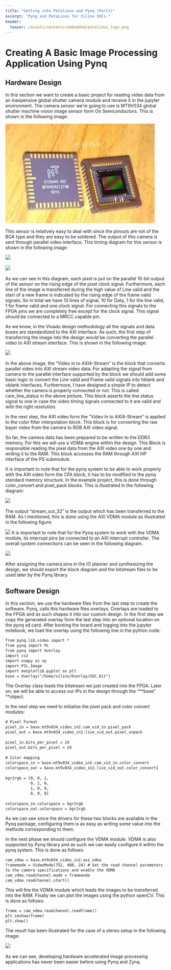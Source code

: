 ```yaml
---
title: "Getting into Petalinux and Pynq (Part1)"
excerpt: "Pynq and PetaLinux for Xilinx SOCs."
header:
  teaser: /assets/contents/embedded/petalinux_logo.png 
---
```

# Creating A Basic Image Processing Application Using Pynq


## Hardware Design

In this section we want to create a basic project for reading video data from an inexpensive global shutter camera module and receive it in the jupyter environment. The camera sensor we’re going to use is MT9V034 global shutter machine vision image sensor form On Semiconductors. This is shown in the following image:

![](/assets/contents/embedded/petalinux_pic6.jpg )


This sensor is relatively easy to deal with since the pinouts are not of the BGA type and they are easy to be soldered. The output of this camera is sent through parallel video interface. This timing diagram for this sensor is shown in the following image:

![](/assets/contents/embedded/petalinux_pic7.jpg )

![](/assets/contents/embedded/petalinux_pic8.jpg )

As we can see in this diagram, each pixel is put on the parallel 10-bit output of the sensor on the rising edge of the pixel clock signal. Furthermore, each line of the image is transferred during the high value of Line valid and the start of a new frame is indicated by the rising edge of the frame valid signals. So in total we have 13 lines of signal, 10 for Data, 1 for the line valid, 1 for frame valid and one clock signal. For connecting this signals to the FPGA pins we are completely free except for the clock signal. This signal should be connected to a MRCC capable pin.

As we know, in the Vivado design methodology all the signals and data buses are standardized to the AXI interface. As such, the first step of transferring the image into the design would be  converting the parallel video to AXI stream interface. This is shown in the following image:

![](/assets/contents/embedded/petalinux_pic9.jpg )

In the above image, the “Video in to AXI4-Stream” is the block that converts parallel video into AXI stream video data. For adapting the signal from camera to the parallel interface supported by the block we should add some basic logic to convert the Line valid and Frame valid signals into hblank and vblank interfaces. Furthermore, I have designed a simple IP to detect whether the camera is properly connected or not.  This is called cam_line_status in the above picture. This block asserts the line status signal to one in case the video timing signals connected to it are valid and with the right resolution.

In the next step, the AXI video form the “Video In to AXI4-Stream” is applied to the color filter interpolation block. This block is for converting the raw bayer video from the camera to RGB AXI video signal.

So far, the camera data has been prepared to be written to the DDR3 memory. For this we will use a VDMA engine within the design. This Block is responsible reading the pixel data from the AXI video one by one and writing it to the RAM. This block accesses the RAM through AXI HP interface of the PS submodule. 

It is important to note that for the pynq system to be able to work properly with the AXI video form the CFA block,  it has to be modified to the pynq standard memory structure. In the example project, this is done through color_convert and pixel_pack blocks. This is illustrated in the following diagram:

![](/assets/contents/embedded/petalinux_pic10.jpg )

The output “stream_out_32” is the output which has been transferred to the RAM. As I mentioned, this is done using the AXI VDMA module as illustrated in the following figure:


![](/assets/contents/embedded/petalinux_pic11.jpg )
It is important to note that for the Pynq system to work with the VDMA module, its interrupt pins be connected to an AXI interrupt controller. The overall system connections can be seen in the following diagram.


![](/assets/contents/embedded/petalinux_pic12.jpg )

After assigning the camera pins in the IO planner and synthesizing the design, we should export the block diagram and the bitstream files to be used later by the Pynq library.


## Software Design

In this section, we use the hardware files from the last step to create the software.  Pynq, calls this hardware files overlays. Overlays are loaded to the FPGA and as such shapes it into our custom design. In the first step we copy the generated overlay form the last step into an optional location on the pynq sd card. After booting the board and logging into the jupyter notebook, we load the overlay using the following line in the python code:


```
from pynq.lib.video import *
from pynq import PL
from pynq import Overlay
import cv2
import numpy as np
import PIL.Image
import matplotlib.pyplot as plt
base = Overlay("/home/xilinx/Overlay/SOC.bit")
```


The Overlay class loads the bitstream we just created into the FPGA. Later on, we will be able to access our IPs in the design through the “**base” **object.

In the next step we need to initialize the pixel pack and color convert modules:


```
# Pixel Format
pixel_in = base.mt9v034_video_in2.cam_vid_in.pixel_pack
pixel_out = base.mt9v034_video_in2.live_vid_out.pixel_unpack

pixel_in.bits_per_pixel = 24
pixel_out.bits_per_pixel = 24

# Color mapping
colorspace_in = base.mt9v034_video_in2.cam_vid_in.color_convert
colorspace_out = base.mt9v034_video_in2.live_vid_out.color_convert1

bgr2rgb = [0, 0, 1,
           0, 1, 0, 
           1, 0, 0,
           0, 0, 0]

colorspace_in.colorspace = bgr2rgb
colorspace_out.colorspace = bgr2rgb
```


As we can see since the drivers for these two blocks are available in the Pynq package, configuring them is as easy as writing some value into the methods corresponding to them.

In the next phase we should configure the VDMA module. VDMA is also supported by Pynq library and as such we can easily configure it within the pynq system. This is done as follows:


```
cam_vdma = base.mt9v034_video_in2.axi_vdma
framemode = VideoMode(752, 480, 24) # Set the read channel parameters to the camera specifications and enable the VDMA
cam_vdma.readchannel.mode = framemode
cam_vdma.readchannel.start()
```


This will fire the VDMA module which leads the images to be transferred into the RAM. Finally we can plot the images using the python openCV. This is done as follows:


```
frame = cam_vdma.readchannel.readframe()
plt.imshow(frame)
plt.show()
```


The result has been illustrated for the case of a stereo setup in the following image:


![](/assets/contents/embedded/petalinux_pic13.jpg )

As we can see, developing hardware accelerated image processing applications has never been easier before using Pynq and Zynq.
